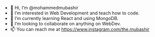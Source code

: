 - 👋 Hi, I’m @mohammedmubashir
- 👀 I’m interested in Web Development and teach how to code.
- 🌱 I’m currently learning React and using MongoDB.
- 💞️ I’m looking to collaborate on anything on WebDev.
- 📫 You can reach me at https://www.instagram.com/the.mubashir 

<!---
mohammedmubashir/mohammedmubashir is a ✨ special ✨ repository because its `README.md` (this file) appears on your GitHub profile.
You can click the Preview link to take a look at your changes.
--->
